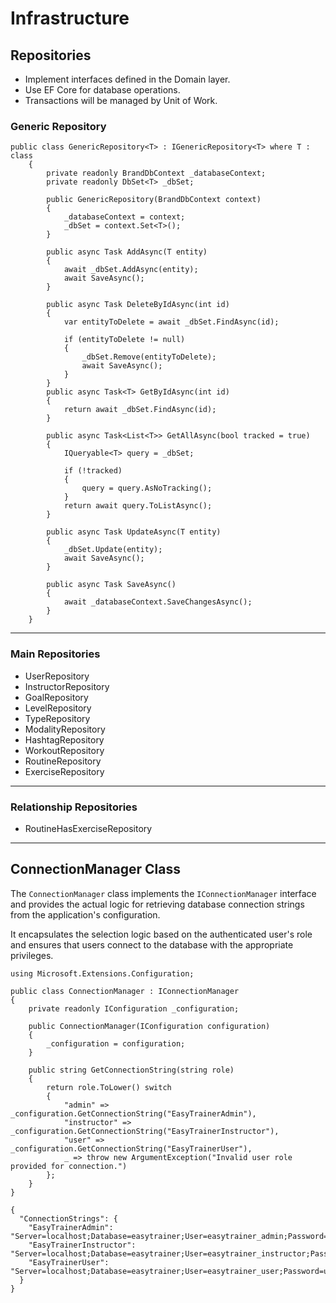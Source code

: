 # Infrastructure
## Repositories
- Implement interfaces defined in the Domain layer. 
- Use EF Core for database operations.
- Transactions will be managed by Unit of Work.

### Generic Repository
```
public class GenericRepository<T> : IGenericRepository<T> where T : class
    {
        private readonly BrandDbContext _databaseContext;
        private readonly DbSet<T> _dbSet;

        public GenericRepository(BrandDbContext context)
        {
            _databaseContext = context;
            _dbSet = context.Set<T>();
        }
        
        public async Task AddAsync(T entity)
        {
            await _dbSet.AddAsync(entity);
            await SaveAsync();
        }

        public async Task DeleteByIdAsync(int id)
        {
            var entityToDelete = await _dbSet.FindAsync(id);

            if (entityToDelete != null)
            {
                _dbSet.Remove(entityToDelete);
                await SaveAsync();
            }
        }
        public async Task<T> GetByIdAsync(int id)
        {
            return await _dbSet.FindAsync(id);
        }

        public async Task<List<T>> GetAllAsync(bool tracked = true)
        {
            IQueryable<T> query = _dbSet;

            if (!tracked)
            {
                query = query.AsNoTracking();
            }
            return await query.ToListAsync();
        }

        public async Task UpdateAsync(T entity)
        {
            _dbSet.Update(entity);
            await SaveAsync();
        }

        public async Task SaveAsync()
        {
            await _databaseContext.SaveChangesAsync();
        }
    }
```

---
### Main Repositories
- UserRepository
- InstructorRepository
- GoalRepository
- LevelRepository
- TypeRepository
- ModalityRepository
- HashtagRepository
- WorkoutRepository
- RoutineRepository
- ExerciseRepository

---
### Relationship Repositories
- RoutineHasExerciseRepository

---
## ConnectionManager Class
The `ConnectionManager` class implements the `IConnectionManager` interface and provides the actual logic for retrieving database connection strings from the application's configuration.

It encapsulates the selection logic based on the authenticated user's role and ensures that users connect to the database with the appropriate privileges.

```
using Microsoft.Extensions.Configuration;

public class ConnectionManager : IConnectionManager
{
    private readonly IConfiguration _configuration;

    public ConnectionManager(IConfiguration configuration)
    {
        _configuration = configuration;
    }

    public string GetConnectionString(string role)
    {
        return role.ToLower() switch
        {
            "admin" => _configuration.GetConnectionString("EasyTrainerAdmin"),
            "instructor" => _configuration.GetConnectionString("EasyTrainerInstructor"),
            "user" => _configuration.GetConnectionString("EasyTrainerUser"),
            _ => throw new ArgumentException("Invalid user role provided for connection.")
        };
    }
}
```

```
{
  "ConnectionStrings": {
    "EasyTrainerAdmin": "Server=localhost;Database=easytrainer;User=easytrainer_admin;Password=adminpassword;",
    "EasyTrainerInstructor": "Server=localhost;Database=easytrainer;User=easytrainer_instructor;Password=instructorpassword;",
    "EasyTrainerUser": "Server=localhost;Database=easytrainer;User=easytrainer_user;Password=userpassword;"
  }
}
```
